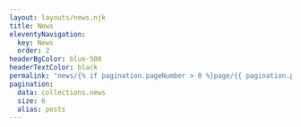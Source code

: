 ```yaml
---
layout: layouts/news.njk
title: News
eleventyNavigation:
  key: News
  order: 2
headerBgColor: blue-500
headerTextColor: black
permalink: "news/{% if pagination.pageNumber > 0 %}page/{{ pagination.pageNumber + 1 }}/{% endif %}"
pagination:
  data: collections.news
  size: 6
  alias: posts
---
```

